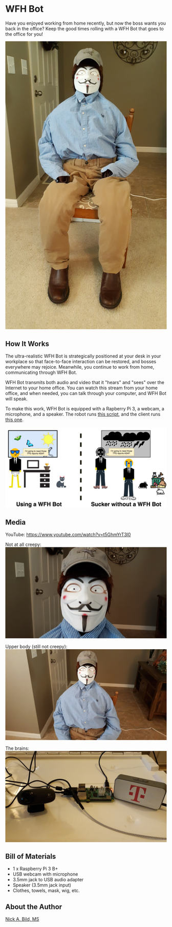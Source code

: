 # WFH Bot

Have you enjoyed working from home recently, but now the boss wants you back in the office?  Keep the good times rolling with a WFH Bot that goes to the office for you!

<p align="center">
<img src="https://raw.githubusercontent.com/nickbild/wfh_robot/main/media/full_body_sm.jpg">
</p>

## How It Works

The ultra-realistic WFH Bot is strategically positioned at your desk in your workplace so that face-to-face interaction can be restored, and bosses everywhere may rejoice.  Meanwhile, you continue to work from home, communicating through WFH Bot.

WFH Bot transmits both audio and video that it "hears" and "sees" over the Internet to your home office.  You can watch this stream from your home office, and when needed, you can talk through your computer, and WFH Bot will speak.

To make this work, WFH Bot is equipped with a Rapberry Pi 3, a webcam, a microphone, and a speaker.  The robot runs [this script](https://github.com/nickbild/wfh_robot/blob/main/wfh_robot.py), and the client runs [this one](https://github.com/nickbild/wfh_robot/blob/main/wfh_client.py).

<p align="center">
<img src="https://raw.githubusercontent.com/nickbild/wfh_robot/main/media/wfh_bot.jpg">
</p>

## Media

YouTube:
https://www.youtube.com/watch?v=t5GhmYrT3l0

Not at all creepy:
![Face](https://raw.githubusercontent.com/nickbild/wfh_robot/main/media/face_close_sm.jpg)

Upper body (still not creepy):
![Upper body](https://raw.githubusercontent.com/nickbild/wfh_robot/main/media/upper_body_sm.jpg)

The brains:
![Hardware](https://raw.githubusercontent.com/nickbild/wfh_robot/main/media/hardware_sm.jpg)

## Bill of Materials

- 1 x Raspberry Pi 3 B+
- USB webcam with microphone
- 3.5mm jack to USB audio adapter
- Speaker (3.5mm jack input)
- Clothes, towels, mask, wig, etc.

## About the Author

[Nick A. Bild, MS](https://nickbild79.firebaseapp.com/#!/)
